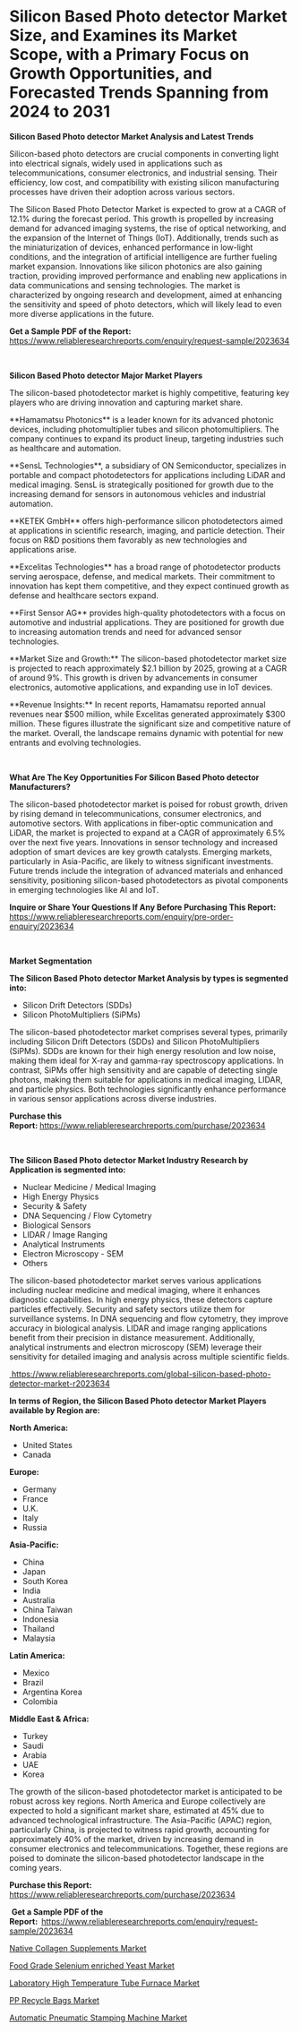 <p><h1>Silicon Based Photo detector Market Size, and Examines its Market Scope, with a Primary Focus on Growth Opportunities, and Forecasted Trends Spanning from 2024 to 2031</h1></p><p><strong>Silicon Based Photo detector Market Analysis and Latest Trends</strong></p>
<p><p>Silicon-based photo detectors are crucial components in converting light into electrical signals, widely used in applications such as telecommunications, consumer electronics, and industrial sensing. Their efficiency, low cost, and compatibility with existing silicon manufacturing processes have driven their adoption across various sectors. </p><p>The Silicon Based Photo Detector Market is expected to grow at a CAGR of 12.1% during the forecast period. This growth is propelled by increasing demand for advanced imaging systems, the rise of optical networking, and the expansion of the Internet of Things (IoT). Additionally, trends such as the miniaturization of devices, enhanced performance in low-light conditions, and the integration of artificial intelligence are further fueling market expansion. Innovations like silicon photonics are also gaining traction, providing improved performance and enabling new applications in data communications and sensing technologies. The market is characterized by ongoing research and development, aimed at enhancing the sensitivity and speed of photo detectors, which will likely lead to even more diverse applications in the future.</p></p>
<p><strong>Get a Sample PDF of the Report:&nbsp;</strong> <a href="https://www.reliableresearchreports.com/enquiry/request-sample/2023634?utm_campaign=9&utm_medium=2&utm_source=Github&utm_content=ia&utm_term=30102024&utm_id=silicon-based-photo-detector">https://www.reliableresearchreports.com/enquiry/request-sample/2023634</a></p>
<p>&nbsp;</p>
<p><strong>Silicon Based Photo detector Major Market Players</strong></p>
<p><p>The silicon-based photodetector market is highly competitive, featuring key players who are driving innovation and capturing market share. </p><p>**Hamamatsu Photonics** is a leader known for its advanced photonic devices, including photomultiplier tubes and silicon photomultipliers. The company continues to expand its product lineup, targeting industries such as healthcare and automation.</p><p>**SensL Technologies**, a subsidiary of ON Semiconductor, specializes in portable and compact photodetectors for applications including LiDAR and medical imaging. SensL is strategically positioned for growth due to the increasing demand for sensors in autonomous vehicles and industrial automation.</p><p>**KETEK GmbH** offers high-performance silicon photodetectors aimed at applications in scientific research, imaging, and particle detection. Their focus on R&D positions them favorably as new technologies and applications arise.</p><p>**Excelitas Technologies** has a broad range of photodetector products serving aerospace, defense, and medical markets. Their commitment to innovation has kept them competitive, and they expect continued growth as defense and healthcare sectors expand.</p><p>**First Sensor AG** provides high-quality photodetectors with a focus on automotive and industrial applications. They are positioned for growth due to increasing automation trends and need for advanced sensor technologies.</p><p>**Market Size and Growth:** The silicon-based photodetector market size is projected to reach approximately $2.1 billion by 2025, growing at a CAGR of around 9%. This growth is driven by advancements in consumer electronics, automotive applications, and expanding use in IoT devices.</p><p>**Revenue Insights:** In recent reports, Hamamatsu reported annual revenues near $500 million, while Excelitas generated approximately $300 million. These figures illustrate the significant size and competitive nature of the market. Overall, the landscape remains dynamic with potential for new entrants and evolving technologies.</p></p>
<p>&nbsp;</p>
<p><strong>What Are The Key Opportunities For Silicon Based Photo detector Manufacturers?</strong></p>
<p><p>The silicon-based photodetector market is poised for robust growth, driven by rising demand in telecommunications, consumer electronics, and automotive sectors. With applications in fiber-optic communication and LiDAR, the market is projected to expand at a CAGR of approximately 6.5% over the next five years. Innovations in sensor technology and increased adoption of smart devices are key growth catalysts. Emerging markets, particularly in Asia-Pacific, are likely to witness significant investments. Future trends include the integration of advanced materials and enhanced sensitivity, positioning silicon-based photodetectors as pivotal components in emerging technologies like AI and IoT.</p></p>
<p><strong>Inquire or Share Your Questions If Any Before Purchasing This Report:</strong> <a href="https://www.reliableresearchreports.com/enquiry/pre-order-enquiry/2023634?utm_campaign=9&utm_medium=2&utm_source=Github&utm_content=ia&utm_term=30102024&utm_id=silicon-based-photo-detector">https://www.reliableresearchreports.com/enquiry/pre-order-enquiry/2023634</a></p>
<p>&nbsp;</p>
<p><strong>Market Segmentation</strong></p>
<p><strong>The Silicon Based Photo detector Market Analysis by types is segmented into:</strong></p>
<p><ul><li>Silicon Drift Detectors (SDDs)</li><li>Silicon PhotoMultipliers (SiPMs)</li></ul></p>
<p><p>The silicon-based photodetector market comprises several types, primarily including Silicon Drift Detectors (SDDs) and Silicon PhotoMultipliers (SiPMs). SDDs are known for their high energy resolution and low noise, making them ideal for X-ray and gamma-ray spectroscopy applications. In contrast, SiPMs offer high sensitivity and are capable of detecting single photons, making them suitable for applications in medical imaging, LIDAR, and particle physics. Both technologies significantly enhance performance in various sensor applications across diverse industries.</p></p>
<p><strong>Purchase this Report:&nbsp;</strong><a href="https://www.reliableresearchreports.com/purchase/2023634?utm_campaign=9&utm_medium=2&utm_source=Github&utm_content=ia&utm_term=30102024&utm_id=silicon-based-photo-detector">https://www.reliableresearchreports.com/purchase/2023634</a></p>
<p>&nbsp;</p>
<p><strong>The Silicon Based Photo detector Market Industry Research by Application is segmented into:</strong></p>
<p><ul><li>Nuclear Medicine / Medical Imaging</li><li>High Energy Physics</li><li>Security & Safety</li><li>DNA Sequencing / Flow Cytometry</li><li>Biological Sensors</li><li>LIDAR / Image Ranging</li><li>Analytical Instruments</li><li>Electron Microscopy - SEM</li><li>Others</li></ul></p>
<p><p>The silicon-based photodetector market serves various applications including nuclear medicine and medical imaging, where it enhances diagnostic capabilities. In high energy physics, these detectors capture particles effectively. Security and safety sectors utilize them for surveillance systems. In DNA sequencing and flow cytometry, they improve accuracy in biological analysis. LIDAR and image ranging applications benefit from their precision in distance measurement. Additionally, analytical instruments and electron microscopy (SEM) leverage their sensitivity for detailed imaging and analysis across multiple scientific fields.</p></p>
<p><a href="https://www.reliableresearchreports.com/global-silicon-based-photo-detector-market-r2023634?utm_campaign=9&utm_medium=2&utm_source=Github&utm_content=ia&utm_term=30102024&utm_id=silicon-based-photo-detector">&nbsp;https://www.reliableresearchreports.com/global-silicon-based-photo-detector-market-r2023634</a></p>
<p><strong>In terms of Region, the Silicon Based Photo detector Market Players available by Region are:</strong></p>
<p>
    <p> <strong> North America: </strong>
        <ul>
            <li>United States</li>
            <li>Canada</li>
        </ul>
        </p> 
    <p> <strong> Europe: </strong>
        <ul>
            <li>Germany</li>
            <li>France</li>
            <li>U.K.</li>
            <li>Italy</li>
            <li>Russia</li>
        </ul>
        </p> 
    <p> <strong> Asia-Pacific: </strong>
        <ul>
            <li>China</li>
            <li>Japan</li>
            <li>South Korea</li>
            <li>India</li>
            <li>Australia</li>
            <li>China Taiwan</li>
            <li>Indonesia</li>
            <li>Thailand</li>
            <li>Malaysia</li>
        </ul>
        </p> 
    <p> <strong> Latin America: </strong>
        <ul>
            <li>Mexico</li>
            <li>Brazil</li>
            <li>Argentina Korea</li>
            <li>Colombia</li>
        </ul>
        </p> 
    <p> <strong> Middle East & Africa: </strong>
        <ul>
            <li>Turkey</li>
            <li>Saudi</li>
            <li>Arabia</li>
            <li>UAE</li>
            <li>Korea</li>
        </ul>
    </p>
    </p>
<p><p>The growth of the silicon-based photodetector market is anticipated to be robust across key regions. North America and Europe collectively are expected to hold a significant market share, estimated at 45% due to advanced technological infrastructure. The Asia-Pacific (APAC) region, particularly China, is projected to witness rapid growth, accounting for approximately 40% of the market, driven by increasing demand in consumer electronics and telecommunications. Together, these regions are poised to dominate the silicon-based photodetector landscape in the coming years.</p></p>
<p><strong>Purchase this Report: </strong><a href="https://www.reliableresearchreports.com/purchase/2023634?utm_campaign=9&utm_medium=2&utm_source=Github&utm_content=ia&utm_term=30102024&utm_id=silicon-based-photo-detector">https://www.reliableresearchreports.com/purchase/2023634</a></p>
<p>&nbsp;<strong>Get a Sample PDF of the Report:&nbsp;&nbsp;</strong><a href="https://www.reliableresearchreports.com/enquiry/request-sample/2023634?utm_campaign=9&utm_medium=2&utm_source=Github&utm_content=ia&utm_term=30102024&utm_id=silicon-based-photo-detector">https://www.reliableresearchreports.com/enquiry/request-sample/2023634</a></p>
<p><strong></strong></p>
<p><p><a href="https://github.com/cliffxbwergin/Market-Research-Report-List-1/blob/main/native-collagen-supplements-market.md?utm_campaign=9&utm_medium=2&utm_source=Github&utm_content=ia&utm_term=30102024&utm_id=silicon-based-photo-detector">Native Collagen Supplements Market</a></p><p><a href="https://github.com/DRIVERKAPAUL/Market-Research-Report-List-1/blob/main/food-grade-selenium-enriched-yeast-market.md?utm_campaign=9&utm_medium=2&utm_source=Github&utm_content=ia&utm_term=30102024&utm_id=silicon-based-photo-detector">Food Grade Selenium enriched Yeast Market</a></p><p><a href="https://issuu.com/reportprime-2/docs/laboratory-high-temperature-tube-fu_7eafda13ff17e8?utm_campaign=9&utm_medium=2&utm_source=Github&utm_content=ia&utm_term=30102024&utm_id=silicon-based-photo-detector">Laboratory High Temperature Tube Furnace Market</a></p><p><a href="https://www.linkedin.com/pulse/pp-recycle-bags-market-outlook-complete-industry-analysis-vya0c?utm_campaign=9&utm_medium=2&utm_source=Github&utm_content=ia&utm_term=30102024&utm_id=silicon-based-photo-detector">PP Recycle Bags Market</a></p><p><a href="https://issuu.com/reportprime-2/docs/automatic-pneumatic-stamping-machin_d00e90dcaa93f6?utm_campaign=9&utm_medium=2&utm_source=Github&utm_content=ia&utm_term=30102024&utm_id=silicon-based-photo-detector">Automatic Pneumatic Stamping Machine Market</a></p></p>